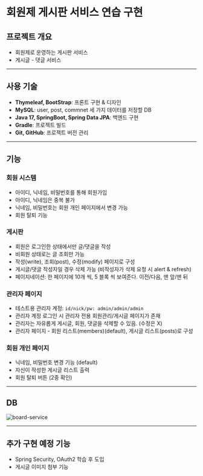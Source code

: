 # 회원제 게시판 서비스 연습 구현
## 프로젝트 개요
- 회원제로 운영하는 게시판 서비스
- 게시글 - 댓글 서비스

<hr>

## 사용 기술
- **Thymeleaf, BootStrap**: 프론트 구현 & 디자인
- **MySQL**: user, post, commnet 세 가지 데이터를 저장할 DB
- **Java 17, SpringBoot, Spring Data JPA**: 백엔드 구현
- **Gradle**: 프로젝트 빌드
- **Git, GitHub**: 프로젝트 버전 관리

<hr>

## 기능
### 회원 시스템
- 아이디, 닉네임, 비밀번호를 통해 회원가입
- 아이디, 닉네임은 중복 불가
- 닉네임, 비밀번호는 회원 개인 페이지에서 변경 가능
- 회원 탈퇴 기능

### 게시판
- 회원은 로그인한 상태에서만 글/댓글을 작성
- 비회원 상태로는 글 조회만 가능
- 작성(write), 조회(post), 수정(modify) 페이지로 구성
- 게시글/댓글 작성자일 경우 삭제 가능 (비작성자가 삭제 요청 시 alert & refresh)
- 페이지네이션: 한 페이지에 10개 씩, 5 블록 씩 보여준다. 이전/다음, 맨 앞/맨 뒤

### 관리자 페이지
- 테스트용 관리자 계정: `id/nick/pw: admin/admin/admin`
- 관리자 계정 로그인 시 관리자 전용 회원관리/게시글 페이지가 존재
- 관리자는 자유롭게 게시글, 회원, 댓글을 삭제할 수 있음. (수정은 X)
- 관리자 페이지 - 회원 리스트(members)(default), 게시글 리스트(posts)로 구성

### 회원 개인 페이지
- 닉네임, 비밀번호 변경 기능 (default)
- 자신이 작성한 게시글 리스트 출력
- 회원 탈퇴 버튼 (2중 확인)

<hr>

## DB
![board-service](https://github.com/user-attachments/assets/ec46afe5-8120-4038-b076-8d29829d2b97)

<hr>

## 추가 구현 예정 기능
- Spring Security, OAuth2 학습 후 도입
- 게시글 이미지 첨부 기능